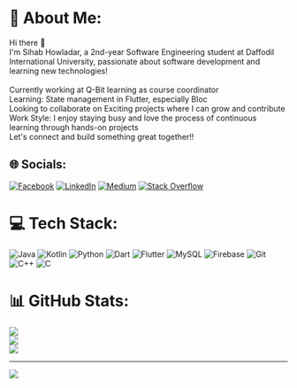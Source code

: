 # 💫 About Me:
Hi there 👋<br>I'm Sihab Howladar, a 2nd-year Software Engineering student at Daffodil International University, passionate about software development and learning new technologies!<br><br> Currently working at Q-Bit learning as course coordinator<br> Learning: State management in Flutter, especially Bloc<br> Looking to collaborate on Exciting projects where I can grow and contribute<br> Work Style: I enjoy staying busy and love the process of continuous learning through hands-on projects<br>Let's connect and build something great together!!


## 🌐 Socials:
[![Facebook](https://img.shields.io/badge/Facebook-%231877F2.svg?logo=Facebook&logoColor=white)](https://facebook.com/https://www.facebook.com/MARAUDERzOnToP) [![LinkedIn](https://img.shields.io/badge/LinkedIn-%230077B5.svg?logo=linkedin&logoColor=white)](https://linkedin.com/in/sihab-howlader-b7426b2b1) [![Medium](https://img.shields.io/badge/Medium-12100E?logo=medium&logoColor=white)](https://medium.com/@Shihabhowlader) [![Stack Overflow](https://img.shields.io/badge/-Stackoverflow-FE7A16?logo=stack-overflow&logoColor=white)](https://stackoverflow.com/users/23045043) 

# 💻 Tech Stack:
![Java](https://img.shields.io/badge/java-%23ED8B00.svg?style=flat-square&logo=openjdk&logoColor=white) ![Kotlin](https://img.shields.io/badge/kotlin-%237F52FF.svg?style=flat-square&logo=kotlin&logoColor=white) ![Python](https://img.shields.io/badge/python-3670A0?style=flat-square&logo=python&logoColor=ffdd54) ![Dart](https://img.shields.io/badge/dart-%230175C2.svg?style=flat-square&logo=dart&logoColor=white) ![Flutter](https://img.shields.io/badge/Flutter-%2302569B.svg?style=flat-square&logo=Flutter&logoColor=white) ![MySQL](https://img.shields.io/badge/mysql-4479A1.svg?style=flat-square&logo=mysql&logoColor=white) ![Firebase](https://img.shields.io/badge/firebase-%23039BE5.svg?style=flat-square&logo=firebase) ![Git](https://img.shields.io/badge/git-%23F05033.svg?style=flat-square&logo=git&logoColor=white) ![C++](https://img.shields.io/badge/c++-%2300599C.svg?style=flat-square&logo=c%2B%2B&logoColor=white) ![C](https://img.shields.io/badge/c-%2300599C.svg?style=flat-square&logo=c&logoColor=white)
# 📊 GitHub Stats:
![](https://github-readme-stats.vercel.app/api?username=SHIHAB69&theme=blue-green&hide_border=false&include_all_commits=true&count_private=true)<br/>
![](https://github-readme-streak-stats.herokuapp.com/?user=SHIHAB69&theme=blue-green&hide_border=false)<br/>
![](https://github-readme-stats.vercel.app/api/top-langs/?username=SHIHAB69&theme=blue-green&hide_border=false&include_all_commits=true&count_private=true&layout=compact)

---
[![](https://visitcount.itsvg.in/api?id=SHIHAB69&icon=0&color=9)](https://visitcount.itsvg.in)


